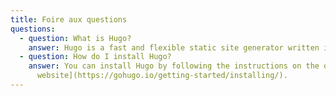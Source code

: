 ```yaml
---
title: Foire aux questions
questions:
  - question: What is Hugo?
    answer: Hugo is a fast and flexible static site generator written in Go.
  - question: How do I install Hugo?
    answer: You can install Hugo by following the instructions on the official [Hugo
      website](https://gohugo.io/getting-started/installing/).
---
```

